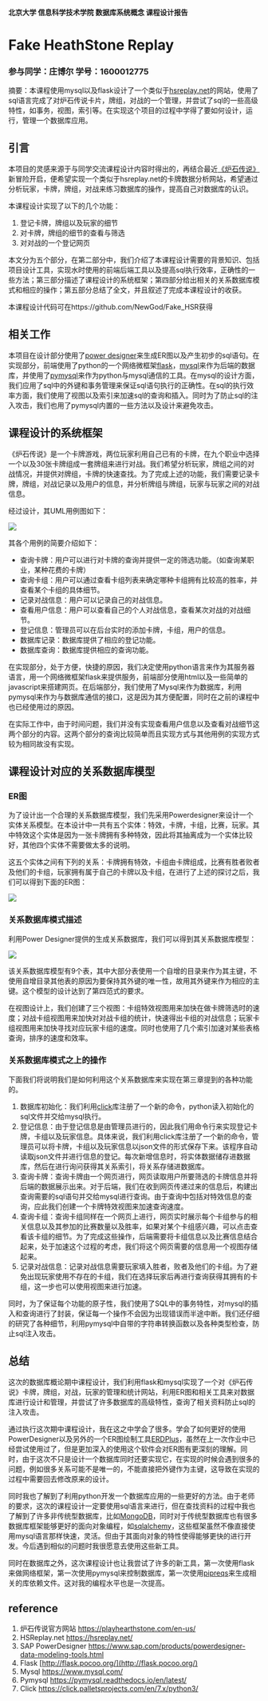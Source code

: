 #### 北京大学 信息科学技术学院 数据库系统概念 课程设计报告

# Fake HeathStone Replay

### 参与同学：庄博尔   学号：1600012775

摘要：本课程使用mysql以及flask设计了一个类似于[hsreplay.net](hsreplay.net)的网站，使用了sql语言完成了对炉石传说卡片，牌组，对战的一个管理，并尝试了sql的一些高级特性，如事务，视图，索引等。在实现这个项目的过程中学得了要如何设计，运行，管理一个数据库应用。

## 引言

本项目的灵感来源于与同学交流课程设计内容时得出的，再结合最近[《炉石传说》](https://playhearthstone.com/en-us/)新冒险开启，便希望实现一个类似于hsreplay.net的卡牌数据分析网站，希望通过分析玩家，卡牌，牌组，对战来练习数据库的操作，提高自己对数据库的认识。

本课程设计实现了以下的几个功能：

1. 登记卡牌，牌组以及玩家的细节
2. 对卡牌，牌组的细节的查看与筛选
3. 对对战的一个登记网页

本文分为五个部分，在第二部分中，我们介绍了本课程设计需要的背景知识、包括项目设计工具，实现水时使用的前端后端工具以及提高sql执行效率，正确性的一些方法；第三部分描述了课程设计的系统框架；第四部分给出相关的关系数据库模式和相应的操作；第五部分总结了全文，并且叙述了完成本课程设计的收获。

本课程设计代码可在https://github.com/NewGod/Fake_HSR获得

## 相关工作

本项目在设计部分使用了[power designer](https://www.sap.com/products/powerdesigner-data-modeling-tools.html)来生成ER图以及产生初步的sql语句。在实现部分，前端使用了python的一个网络微框架[flask](http://flask.pocoo.org/)，[mysql](https://www.mysql.com/)来作为后端的数据库，并使用了[pymysql](https://pymysql.readthedocs.io/en/latest/)来作为python与mysql通信的工具。在mysql的设计方面，我们应用了sql中的外键和事务管理来保证sql语句执行的正确性。在sql的执行效率方面，我们使用了视图以及索引来加速sql的查询和插入。同时为了防止sql的注入攻击，我们也用了pymysql内置的一些方法以及设计来避免攻击。

## 课程设计的系统框架

《炉石传说》是一个卡牌游戏，两位玩家利用自己已有的卡牌，在九个职业中选择一个以及30张卡牌组成一套牌组来进行对战。我们希望分析玩家，牌组之间的对战情况，并提供对牌组，卡牌的快速查找。为了完成上述的功能，我们需要记录卡牌，牌组，对战记录以及用户的信息，并分析牌组与牌组，玩家与玩家之间的对战信息。

经过设计，其UML用例图如下：

![](http://assets.processon.com/chart_image/5ce0ee2ae4b05071d485bcf2.png)

其各个用例的简要介绍如下：

* 查询卡牌：用户可以进行对卡牌的查询并提供一定的筛选功能。（如查询某职业，某种花费的卡牌）
* 查询卡组：用户可以通过查看卡组列表来确定哪种卡组拥有比较高的胜率，并查看某个卡组的具体细节。
* 记录对战信息：用户可以记录自己的对战信息。
* 查看用户信息：用户可以查看自己的个人对战信息，查看某次对战的对战细节。
* 登记信息：管理员可以在后台实时的添加卡牌，卡组，用户的信息。
* 数据库记录：数据库提供了相应的登记功能。
* 数据库查询：数据库提供相应的查询功能。

在实现部分，处于方便，快捷的原因，我们决定使用python语言来作为其服务器语言，用一个网络微框架flask来提供服务，前端部分使用html以及一些简单的javascript来搭建网页。在后端部分，我们使用了Mysql来作为数据库，利用pymysql来作为与数据库通信的接口，这是因为其方便配置，同时在之前的课程中也已经使用过的原因。

在实际工作中，由于时间问题，我们并没有实现查看用户信息以及查看对战细节这两个部分的内容。这两个部分的查询比较简单而且实现方式与其他用例的实现方式较为相同故没有实现。

## 课程设计对应的关系数据库模型

### ER图

为了设计出一个合理的关系数据库模型，我们先采用Powerdesigner来设计一个实体关系模型。在本设计中一共有五个实体：特效，卡牌，卡组，比赛，玩家。其中特效这个实体是因为一张卡牌拥有多种特效，因此将其抽离成为一个实体比较好，其他四个实体不需要做太多的说明。

这五个实体之间有下列的关系：卡牌拥有特效，卡组由卡牌组成，比赛有胜者败者及他们的卡组，玩家拥有属于自己的卡牌以及卡组，在进行了上述的探讨之后，我们可以得到下面的ER图：

![](../static/pic/1558276136364.jpg)

### 关系数据库模式描述

利用Power Designer提供的生成关系数据库，我们可以得到其关系数据库模型：

![](../static/pic/1558276069081.jpg)

该关系数据库模型有9个表，其中大部分表使用一个自增的目录来作为其主键，不使用自增目录其他表的原因为要保持其外键的唯一性，故用其外键来作为相应的主键。这个模型的设计达到了第四范式的要求。

在视图设计上，我们创建了三个视图：卡组特效视图用来加快在做卡牌筛选时的速度；对战卡组视图用来加快对对战卡组的统计，快速得出卡组的对战信息；玩家卡组视图用来加快寻找对应玩家卡组的速度。同时也使用了几个索引加速对某些表格查询，排序的速度和效率。

### 关系数据库模式之上的操作

下面我们将说明我们是如何利用这个关系数据库来实现在第三章提到的各种功能的。

1. 数据库初始化：我们利用[click](https://click.palletsprojects.com/en/7.x/python3/)库注册了一个新的命令，python读入初始化的sql文件并交给mysql执行。
2. 登记信息：由于登记信息是由管理员进行的，因此我们用命令行来实现登记卡牌，卡组以及玩家信息。具体来说，我们利用click库注册了一个新的命令，管理员可以将卡牌，卡组以及玩家信息以json文件的形式保存下来。该程序自动读取json文件并进行信息的登记。每次新增信息时，将实体数据储存进数据库，然后在进行询问获得其关系索引，将关系存储进数据库。
3. 查询卡牌：查询卡牌由一个网页进行，网页读取用户所要筛选的卡牌信息并将后端的数据展示出来。对于后端，我们在收到网页传递过来的信息后，构建出查询需要的sql语句并交给mysql进行查询。由于查询中包括对特效信息的查询，应此我们创建一个卡牌特效视图来加速查询速度。
4. 查询卡组：查询卡组同样在一个网页上进行，网页实时展示每个卡组参与的相关信息以及其参加的比赛数量以及胜率，如果对某个卡组感兴趣，可以点击查看该卡组的细节。为了完成这些操作，后端需要将卡组信息以及比赛信息结合起来，处于加速这个过程的考虑，我们将这个网页需要的信息用一个视图存储起来。
5. 记录对战信息：记录对战信息需要玩家填入胜者，败者及他们的卡组。为了避免出现玩家使用不存在的卡组，我们在选择玩家后再进行查询获得其拥有的卡组，这一步也可以使用视图来进行加速。

同时，为了保证每个功能的原子性，我们使用了SQL中的事务特性，对mysql的插入和查询进行了封装，保证每一个操作不会因为出现错误而半途中断。我们还仔细的研究了各种细节，利用pymysql中自带的字符串转换函数以及各种类型检查，防止sql注入攻击。

## 总结

这次的数据库概论期中课程设计，我们利用flask和mysql实现了一个对《炉石传说》卡牌，牌组，对战，玩家的管理和统计网站，利用ER图和相关工具来对数据库进行设计和管理，并尝试了许多数据库的高级特性，查询了相关资料防止sql的注入攻击。

通过执行这次期中课程设计，我在这之中学会了很多。学会了如何更好的使用PowerDesigner以及另外的一个ER图绘制工具[ERDPlus](https://erdplus.com/)，虽然在上一次作业中已经尝试使用过了，但是更加深入的使用这个软件会对ER图有更深刻的理解。同时，由于这次不只是设计一个数据库同时还要实现它，在实现的时候会遇到很多的问题，例如很多关系可能不是唯一的，不能直接把外键作为主键，这导致在实现的过程中需要回去修改原来的设计。

同时我也了解到了利用python开发一个数据库应用的一些更好的方法。由于老师的要求，这次的课程设计一定要使用sql语言来进行，但在查找资料的过程中我也了解到了许多非传统型数据库，比如[MongoDB](https://www.mongodb.com/)，同时对于传统型数据库也有很多数据库框架能够更好的面向对象编程，如[sqlalchemy](http://www.sqlalchemy.org/)，这些框架虽然不像直接使用mysql语言那样快速，灵活。但由于其面向对象的特性使得能够更快的进行开发。今后遇到相似的问题时我很愿意去使用这些新工具。

同时在数据库之外，这次课程设计也让我尝试了许多的新工具，第一次使用flask来做网络框架，第一次使用pymysql来控制数据库，第一次使用[pipreqs](https://github.com/bndr/pipreqs)来生成相关的库依赖文件。这对我的编程水平也是一次提高。

## reference

1. 炉石传说官方网站 https://playhearthstone.com/en-us/
2. HSReplay.net https://hsreplay.net/
3. SAP PowerDesigner https://www.sap.com/products/powerdesigner-data-modeling-tools.html
4. Flask [http://flask.pocoo.org/](http://flask.pocoo.org/)
5. Mysql https://www.mysql.com/
6. Pymysql https://pymysql.readthedocs.io/en/latest/
7. Click https://click.palletsprojects.com/en/7.x/python3/
